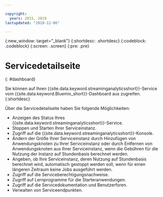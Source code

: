 ```yaml
---

copyright:
  years: 2015, 2019
lastupdated: "2018-12-06"

---
```


<!-- Attribute definitions -->
{:new_window: target="_blank"}
{:shortdesc: .shortdesc}
{:codeblock: .codeblock}
{:screen: .screen}
{:pre: .pre}

# Servicedetailseite
{: #dashboard}

Sie können auf Ihren {{site.data.keyword.streaminganalyticsshort}}-Service vom {{site.data.keyword.Bluemix_short}}-Dashboard aus zugreifen.
{:shortdesc}

Über die Servicedetailseite haben Sie folgende Möglichkeiten:

* Anzeigen des Status Ihres {{site.data.keyword.streaminganalyticsshort}}-Service.
* Stoppen und Starten Ihrer Serviceinstanz.
* Zugriff auf die {{site.data.keyword.streaminganalyticsshort}}-Konsole.
* Ändern der Größe Ihrer Serviceinstanz durch Hinzufügen von Anwendungsknoten zu Ihrer Serviceinstanz oder durch Entfernen von Anwendungsknoten aus Ihrer Serviceinstanz, wenn die Gebühren für die Nutzung der Instanz auf Stundenbasis berechnet werden.
* Angeben, ob Ihre Serviceinstanz, deren Nutzung auf Stundenbasis berechnet wird, automatisch gestoppt werden soll, wenn für einen längeren Zeitraum keine Jobs ausgeführt werden.
* Zugriff auf die Serviceberechtigungsnachweise.
* Zugriff auf Lernprogramme für die Starteranwendungen.
* Zugriff auf die Servicedokumentation und Benutzerforen.
* Verwalten von Serviceendpunkten.
